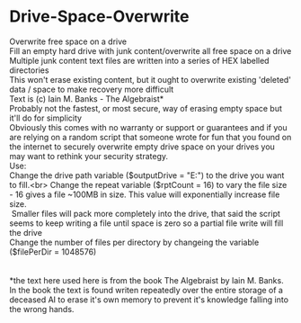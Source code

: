 # Drive-Space-Overwrite<br>
Overwrite free space on a drive<br>
Fill an empty hard drive with junk content/overwrite all free space on a drive<br>
Multiple junk content text files are written into a series of HEX labelled directories<br>
This won't erase existing content, but it ought to overwrite existing 'deleted' data / space to make recovery more difficult<br>
Text is (c) Iain M. Banks - The Algebraist*<br>
Probably not the fastest, or most secure, way of erasing empty space but it'll do for simplicity<br>
Obviously this comes with no warranty or support or guarantees and if you are relying on a random script that someone wrote for fun that you found on the internet to securely overwrite empty drive space on your drives you may want to rethink your security strategy.
<br>
Use:<br>
Change the drive path variable ($outputDrive = "E:") to the drive you want to fill.<br>
Change the repeat variable ($rptCount = 16) to vary the file size - 16 gives a file ~100MB in size. This value will exponentially increase file size.<br>
&nbsp;Smaller files will pack more completely into the drive, that said the script seems to keep writing a file until space is zero so a partial file write will fill the drive<br>
Change the number of files per directory by changeing the variable ($filePerDir = 1048576)<br>
<br><br>
*the text here used here is from the book The Algebraist by Iain M. Banks.<br>
In the book the text is found writen repeatedly over the entire storage of a deceased AI to erase it's own memory to prevent it's knowledge falling into the wrong hands.<br>
